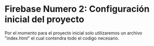 # Firebase Numero 2: Configuración inicial del proyecto
Por el momento para el proyecto inicial solo utilizaremos un archivo "index.html" el cual contendra todo el codigo necesario. 
